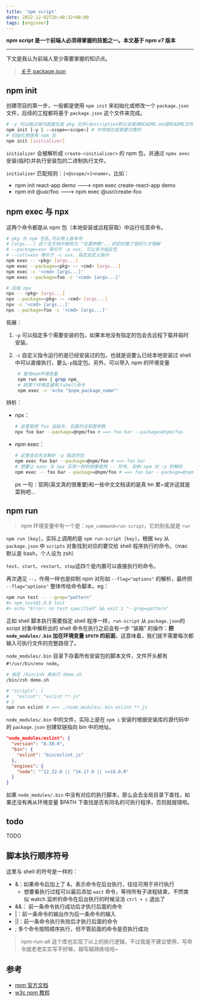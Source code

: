 ```yaml
---
title: 'npm script'
date: 2022-12-02T20:40:32+08:00
tags: [engineer]
---
```


**npm script 是一个前端人必须得掌握的技能之一。本文基于 npm v7 版本**

---

下文是我认为前端人至少需要掌握的知识点。

> [关于 package.json](https://docs.npmjs.com/cli/v7/configuring-npm/package-json)

## npm init

创建项目的第一步，一般都是使用 `npm init` 来初始化或修改一个 `package.json` 文件，后续的工程都将基于 `package.json` 这个文件来完成。

```sh
# -y 可以跳过询问直接生成 pkg 文件(description默认会使用README.md或README文件的第一行)
npm init [-y | --scope=<scope>] # 作用域包是需要付费的
# 初始化预使用 npm 包
npm init [initializer]
```

`initializer` 会被解析成 `create-<initializer>` 的 npm 包，并通过 `npmx exec` 安装(临时)并执行安装包的二进制执行文件。

`initializer` 匹配规则：`[<@scope/>]<name>`，比如：

- npm init react-app demo ---> npm exec create-react-app demo
- npm init @usr/foo ---> npm exec @usr/create-foo

## npm exec 与 npx

这两个命令都是从 npm 包（本地安装或远程获取）中运行任意命令。

```sh
# pkg 为 npm 包名,可以带上版本号
# [args...] 这个在文档中被称为 "位置参数"...奶奶的看了我好久才理解
# --package=xxx 等价于 -p xxx, 可以多次指定包
# --call=xxx 等价于 -c xxx, 指定自定义指令
npm exec -- <pkg> [args...]
npm exec --package=<pkg> -- <cmd> [args...]
npm exec -c '<cmd> [args...]'
npm exec --package=foo -c '<cmd> [args...]'

# 旧版 npx
npx -- <pkg> [args...]
npx --package=<pkg> -- <cmd> [args...]
npx -c '<cmd> [args...]'
npx --package=foo -c '<cmd> [args...]'
```

拓展：

1. `-p` 可以指定多个需要安装的包，如果本地没有指定的包会去远程下载并临时安装。
2. `-c` 自定义指令运行的是已经安装过的包，也就是说要么已经本地安装过 shell 中可以直接执行，要么`-p`指定包。另外，可以带入 npm 的环境变量

   ```sh
    # 查询npm环境变量
    npm run env | grep npm_
    # 把某个环境变量带入shell命令
    npm exec -c 'echo "$npm_package_name"'
   ```

辨析：

- npx：
  ```sh
  # 这里是把 foo 当指令, 后面的全部是参数
  npx foo bar --package=@npm/foo # ==> foo bar --package=@npm/foo
  ```
- npm exec：

  ```sh
  # 这里会优先去解析 -p 指定的包
  npm exec foo bar --package=@npm/foo # ==> foo bar
  # 想要让 exec 与 npx 实现一样的效果使用 -- 符号, 抑制 npm 对 -p 的解析
  npm exec -- foo bar --package=@npm/foo # ==> foo bar --package=@npm/foo
  ```

  ps 一句：官网(英文真的很重要)和一些中文文档读的是真 tm 累~或许这就是菜狗吧...

## npm run

> npm 环境变量中有一个是：`npm_command=run-script`，它的别名就是 `run`

`npm run [key]`，实际上调用的是 `npm run-script [key]`，根据 `key` 从 `package.json` 中 `scripts` 对象找到对应的要交给 shell 程序执行的命令。（mac 默认是 bash，个人设为 zsh）

`test`、`start`、`restart`、`stop`这四个是内置可以直接执行的命令。

再次遇见 `--`，作用一样也是抑制 npm 对形如 `--flag="options"` 的解析，最终把 `--flag="options"` 整体传给命令脚本。eg：

```sh
npm run test -- --grep="pattern"
#> npm_test@1.0.0 test
#> echo "Error: no test specified" && exit 1 "--grep=pattern"
```

正如 shell 脚本执行需要指定 shell 程序一样，`run-script` 从 `package.json`的 script 对象中解析出的 shell 命令在执行之前会有一步 “装箱” 的操作：**把 `node_modules/.bin` 加在环境变量 `$PATH` 的前面**，这意味着，我们就不需要每次都输入可执行文件的完整路径了。

`node_modules/.bin` 目录下存着所有安装包的脚本文件，文件开头都有 `#!/usr/bin/env node`。

```sh
# 指定 /bin/zsh 来执行 demo.sh
/bin/zsh demo.sh

# "scripts": {
#   "eslint": "eslint **.js"
# }
npm run eslint # ==> ./node_modules/.bin eslint **.js
```

`node_modules/.bin` 中的文件，实际上是在 `npm i` 安装时根据安装库的源代码中的 `package.json` 创建软链指向 bin 中的地址。

```JSON
"node_modules/eslint": {
  "version": "8.30.0",
  "bin": {
    "eslint": "bin/eslint.js"
  },
  "engines": {
    "node": "^12.22.0 || ^14.17.0 || >=16.0.0"
  }
}
```

如果 `node_modules/.bin` 中没有对应的执行脚本，那么会去全局目录下查找，如果还没有再从环境变量 $PATH 下查找是否有同名的可执行程序，否则就报错啦。

## todo

TODO

## 脚本执行顺序符号

这里与 shell 的符号是一样的：

- &：如果命令后加上了 &，表示命令在后台执行，往往可用于并行执行
  - 想要看执行过程可以最后添加 `wait` 命令，等待所有子进程结束，不然类似 watch 监听的命令在后台执行的时候没法 `ctrl + c` 退出了
- &&： 前一条命令执行成功后才执行后面的命令
- |：前一条命令的输出作为后一条命令的输入
- ||：前一条命令执行失败后才执行后面的命令
- ; 多个命令按照顺序执行，但不管前面的命令是否执行成功

> npm-run-all 这个库也实现了以上的执行逻辑，不过我是不建议使用，写命令就老老实实写不好嘛，越写越熟练哈哈~

## 参考

- [npm 官方文档](https://docs.npmjs.com/)
- [w3c npm 教程](https://www.w3cschool.cn/npmjs/npmjs-ykuj3kmb.html)
